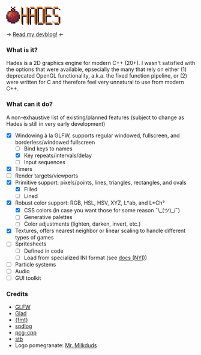 ![Hades](resources/logo/large.png)

→ [Read my devblog!](https://peachesandplums.blog/category/hades/) ←

### What is it?

Hades is a 2D graphics engine for modern C++ (20+). I wasn't satisfied with the options that were available, epsecially the many that rely on either (1) deprecated OpenGL functionality, a.k.a. the fixed function pipeline, or (2) were written for C and therefore feel very unnatural to use from modern C++.

### What can it do?

A non-exhaustive list of existing/planned features (subject to change as Hades is still in very early development)

- [x] Windowing à la GLFW, supports regular windowed, fullscreen, and borderless/windowed fullscreen
  - [ ] Bind keys to names
  - [x] Key repeats/intervals/delay
  - [ ] Input sequences
- [x] Timers
- [ ] Render targets/viewports
- [x] Primitive support: pixels/points, lines, triangles, rectangles, and ovals
  - [x] Filled
  - [ ] Lined
- [x] Robust color support: RGB, HSL, HSV, XYZ, L\*ab, and L\*Ch°
  - [x] CSS colors (in case you want those for some reason ¯\\\_(ツ)\_/¯)
  - [ ] Generative palettes
  - [ ] Color adjustments (lighten, darken, invert, etc.)
- [x] Textures, offers nearest neighbor or linear scaling to handle different types of games
- [ ] Spritesheets
  - [ ] Defined in code
  - [ ] Load from specialized INI format (see [docs (NYI)]())
- [ ] Particle systems
- [ ] Audio
- [ ] GUI toolkit

### Credits

- [GLFW](https://github.com/glfw/glfw)
- [Glad](https://github.com/Dav1dde/glad/tree/glad2)
- [{fmt}](https://github.com/fmtlib/fmt)
- [spdlog](https://github.com/gabime/spdlog)
- [pcg-cpp](https://github.com/imneme/pcg-cpp)
- [stb](https://github.com/nothings/stb)
- Logo pomegranate: [Mr. Milkduds](https://mrmilkduds.itch.io/)